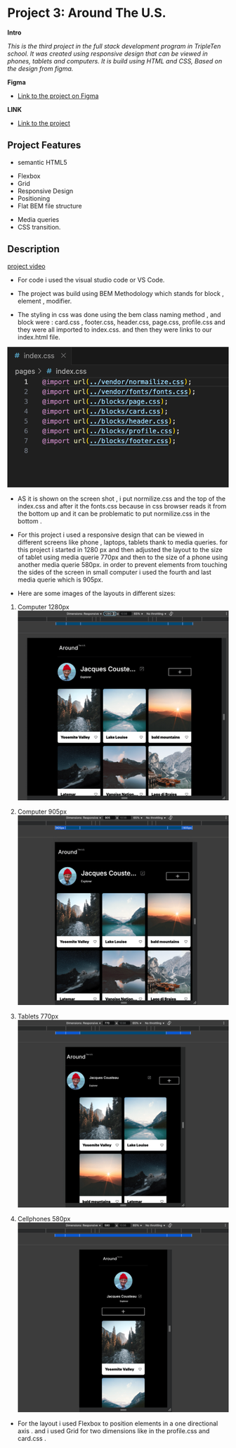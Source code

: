 # Project 3: Around The U.S.

**Intro**

_This is the third project in the full stack development program in TripleTen school. It was created using responsive design that can be viewed in phones, tablets and computers. It is build using HTML and CSS, Based on the design from figma._

**Figma**

- [Link to the project on Figma](https://www.figma.com/file/ii4xxsJ0ghevUOcssTlHZv/Sprint-3%3A-Around-the-US?node-id=0%3A1)

**LINK**

- [Link to the project](https://ryan-hitech.github.io/se_project_aroundtheus/)

## Project Features

- semantic HTML5

* Flexbox
* Grid
* Responsive Design
* Positioning
* Flat BEM file structure

- Media queries
- CSS transition.

## Description

[project video](https://drive.google.com/file/d/1qCmRMrNHV3ydibLGE_mJHiJlQVwx1SKH/view?usp=sharing)

- For code i used the visual studio code or VS Code.

* The project was build using BEM Methodology which stands for block , element , modifier.

- The styling in css was done using the bem class naming method , and block were : card.css , footer.css, header.css, page.css, profile.css and they were all imported to index.css.
  and then they were links to our index.html file.

![import-css](images/import-project3.png)

- AS it is shown on the screen shot , i put normilize.css and the top of the index.css and after it the fonts.css because in css browser reads it from the bottom up and it can be problematic to put normilize.css in the bottom .

* For this project i used a responsive design that can be viewed in different screens like phone , laptops, tablets thank to media queries.
  for this project i started in 1280 px and then adjusted the layout to the size of tablet using media querie 770px and then to the size of a phone using another media querie 580px.
  in order to prevent elements from touching the sides of the screen in small computer i used the fourth and last media querie which is 905px.

* Here are some images of the layouts in different sizes:

1. Computer 1280px
   ![pc-1280px](images/project3-1280px.png)

2. Computer 905px
   ![pc-905px](images/project3-905px.png)

3. Tablets 770px
   ![tablets-770px](images/project3-770px.png)

4. Cellphones 580px
   ![cellphones-580px](images/project3-580px.png)

- For the layout i used Flexbox to position elements in a one directional axis .
  and i used Grid for two dimensions like in the profile.css and card.css .
